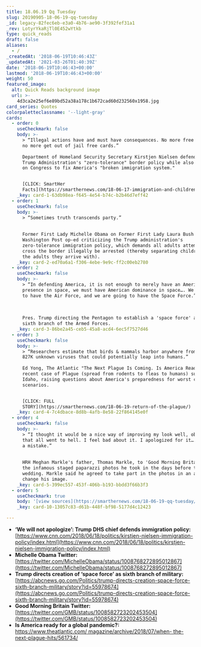 ```yaml
---
title: 18.06.19 Qq Tuesday
slug: 20190905-18-06-19-qq-tuesday
_id: legacy-82fec6eb-e3a0-4b76-ae90-3f392fef31a1
_rev: LotyrYkaRjTl0E452wYtkb
type: quick_reads
draft: false
aliases:
  - /
_createdAt: '2018-06-19T10:46:43Z'
_updatedAt: '2021-03-26T01:40:39Z'
date: '2018-06-19T10:46:43+00:00'
lastmod: '2018-06-19T10:46:43+00:00'
weight: 50
featured_image:
  alt: Quick Reads background image
  url: >-
    4d3ca2e25ef6e89bd52a38a178c1b672cad60d232560x1958.jpg
card_series: Quotes
colorpaletteclassname: '--light-gray'
cards:
  - order: 0
    useCheckmark: false
    body: >-
      > “Illegal actions have and must have consequences. No more free passes,
      no more get out of jail free cards.”  
        
      Department of Homeland Security Secretary Kirstjen Nielsen defending the
      Trump Administration's "zero-tolerance" border policy while also calling
      on Congress to fix America's "broken immigration system."


      [CLICK: SmartHer
      Facts](https://smarthernews.com/18-06-17-immigration-and-children-at-border/)
    _key: card-1-63db98ea-f645-4e54-b74c-b2b46d7eff42
  - order: 1
    useCheckmark: false
    body: >-
      > “Sometimes truth transcends party.”  
        
        
      Former First Lady Michelle Obama on Former First Lady Laura Bush's
      Washington Post op-ed criticizing the Trump administration's
      zero-tolerance immigration policy, which demands all adults attempting to
      cross the border illegally be arrested (thereby separating children from
      the adults they arrive with).
    _key: card-2-ed70a6a1-f306-4ebe-9e9c-ff2c00eb2780
  - order: 2
    useCheckmark: false
    body: >-
      > “In defending America, it is not enough to merely have an American
      presence in space, we must have American dominance in space…. We are going
      to have the Air Force, and we are going to have the Space Force.”  
        
        
        
      Pres. Trump directing the Pentagon to establish a 'space force' as the
      sixth branch of the Armed Forces.
    _key: card-3-86be2a45-ceb5-45a8-acd4-6ec5f7527d46
  - order: 3
    useCheckmark: false
    body: >-
      > “Researchers estimate that birds & mammals harbor anywhere from 631K to
      827K unknown viruses that could potentially leap into humans.”  
        
      Ed Yong, The Atlantic "The Next Plague Is Coming. Is America Ready?" - A
      recent case of Plague (spread from rodents to fleas to humans) surfaced in
      Idaho, raising questions about America's preparedness for worst case
      scenarios.


      [CLICK: FULL
      STORY](https://smarthernews.com/18-06-19-return-of-the-plague/)
    _key: card-4-7c4dbace-8d8b-4afb-8e58-22f864145e0f
  - order: 4
    useCheckmark: false
    body: >-
      > “I thought it would be a nice way of improving my look well, obviously
      that all went to hell. I feel bad about it. I apologized for it…. That was
      a mistake.”  
        
        
      HRH Meghan Markle's father, Thomas Markle, to 'Good Morning Britain' on
      the infamous staged paparazzi photos he took in the days before the royal
      wedding. Markle said he agreed to take part in the photos in an attempt to
      change his image.
    _key: card-5-399ec557-453f-406b-b193-bbdd3f66b3f3
  - order: 5
    useCheckmark: true
    body: '[view sources](https://smarthernews.com/18-06-19-qq-tuesday/)'
    _key: card-10-13057c83-d61b-448f-bf98-5177d4c12423

---
```

* **‘We will not apologize’: Trump DHS chief defends immigration policy:**  
[https://www.cnn.com/2018/06/18/politics/kirstjen-nielsen-immigration-policy/index.html](https://www.cnn.com/2018/06/18/politics/kirstjen-nielsen-immigration-policy/index.html)
* **Michelle Obama Twitter:**  
[https://twitter.com/MichelleObama/status/1008768272895012867](https://twitter.com/MichelleObama/status/1008768272895012867)
* **Trump directs creation of ‘space force’ as sixth branch of military:**  
[https://abcnews.go.com/Politics/trump-directs-creation-space-force-sixth-branch-military/story?id=55978674](https://abcnews.go.com/Politics/trump-directs-creation-space-force-sixth-branch-military/story?id=55978674)
* **Good Morning Britain Twitter:**  
[https://twitter.com/GMB/status/1008582723202453504](https://twitter.com/GMB/status/1008582723202453504)
* **Is America ready for a global pandemic?:**  
[https://www.theatlantic.com/ magazine/archive/2018/07/when- the-next-plague-hits/561734/](https://www.theatlantic.com/)